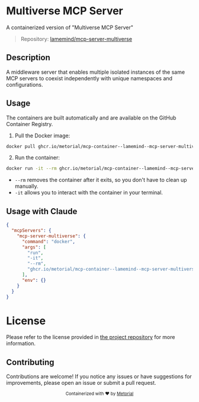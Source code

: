 
# Multiverse MCP Server

A containerized version of "Multiverse MCP Server"

> Repository: [lamemind/mcp-server-multiverse](https://github.com/lamemind/mcp-server-multiverse)

## Description

A middleware server that enables multiple isolated instances of the same MCP servers to coexist independently with unique namespaces and configurations.


## Usage

The containers are built automatically and are available on the GitHub Container Registry.

1. Pull the Docker image:

```bash
docker pull ghcr.io/metorial/mcp-container--lamemind--mcp-server-multiverse--mcp-server-multiverse
```

2. Run the container:

```bash
docker run -it --rm ghcr.io/metorial/mcp-container--lamemind--mcp-server-multiverse--mcp-server-multiverse 
```

- `--rm` removes the container after it exits, so you don't have to clean up manually.
- `-it` allows you to interact with the container in your terminal.



## Usage with Claude

```json
{
  "mcpServers": {
    "mcp-server-multiverse": {
      "command": "docker",
      "args": [
        "run",
        "-it",
        "--rm",
        "ghcr.io/metorial/mcp-container--lamemind--mcp-server-multiverse--mcp-server-multiverse"
      ],
      "env": {}
    }
  }
}
```

# License

Please refer to the license provided in [the project repository](https://github.com/lamemind/mcp-server-multiverse) for more information.

## Contributing

Contributions are welcome! If you notice any issues or have suggestions for improvements, please open an issue or submit a pull request.

<div align="center">
  <sub>Containerized with ❤️ by <a href="https://metorial.com">Metorial</a></sub>
</div>
  